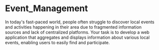 # Event_Management
In today's fast-paced world, people often struggle to discover local events and activities happening in their area due to fragmented information sources and lack of centralized platforms. Your task is to develop a web application that aggregates and displays information about various local events, enabling users to easily find and participate.
